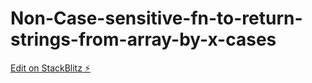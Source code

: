# Non-Case-sensitive-fn-to-return-strings-from-array-by-x-cases

[Edit on StackBlitz ⚡️](https://stackblitz.com/edit/js-6kmjr1)